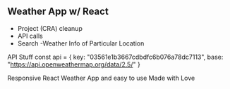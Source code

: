 ## Weather App w/ React

- Project (CRA) cleanup
- API calls
- Search 
-Weather Info of Particular Location

API Stuff
const api = {
  key: "03561e1b3667cdbdfc6b076a78dc7113",
  base: "https://api.openweathermap.org/data/2.5/"
}

Responsive React Weather App and easy to use 
Made with Love
